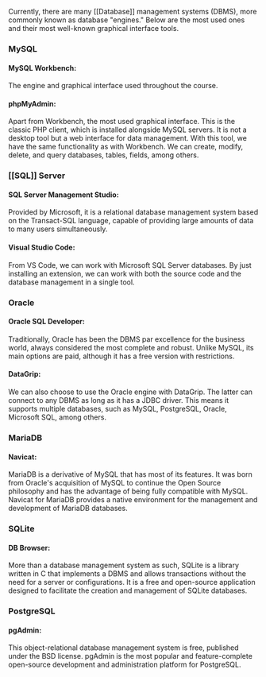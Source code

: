 Currently, there are many [[Database]] management systems (DBMS), more commonly known as database "engines." Below are the most used ones and their most well-known graphical interface tools.
### MySQL
#### MySQL Workbench:
The engine and graphical interface used throughout the course.
#### phpMyAdmin:
Apart from Workbench, the most used graphical interface. This is the classic PHP client, which is installed alongside MySQL servers. It is not a desktop tool but a web interface for data management. With this tool, we have the same functionality as with Workbench. We can create, modify, delete, and query databases, tables, fields, among others.
### [[SQL]] Server
#### SQL Server Management Studio:
Provided by Microsoft, it is a relational database management system based on the Transact-SQL language, capable of providing large amounts of data to many users simultaneously.
#### Visual Studio Code:
From VS Code, we can work with Microsoft SQL Server databases. By just installing an extension, we can work with both the source code and the database management in a single tool.
### Oracle
#### Oracle SQL Developer:
Traditionally, Oracle has been the DBMS par excellence for the business world, always considered the most complete and robust. Unlike MySQL, its main options are paid, although it has a free version with restrictions.
#### DataGrip:
We can also choose to use the Oracle engine with DataGrip. The latter can connect to any DBMS as long as it has a JDBC driver. This means it supports multiple databases, such as MySQL, PostgreSQL, Oracle, Microsoft SQL, among others.
### MariaDB
#### Navicat:
MariaDB is a derivative of MySQL that has most of its features. It was born from Oracle's acquisition of MySQL to continue the Open Source philosophy and has the advantage of being fully compatible with MySQL. Navicat for MariaDB provides a native environment for the management and development of MariaDB databases.
### SQLite
#### DB Browser:
More than a database management system as such, SQLite is a library written in C that implements a DBMS and allows transactions without the need for a server or configurations. It is a free and open-source application designed to facilitate the creation and management of SQLite databases.
### PostgreSQL
#### pgAdmin:
This object-relational database management system is free, published under the BSD license. pgAdmin is the most popular and feature-complete open-source development and administration platform for PostgreSQL.